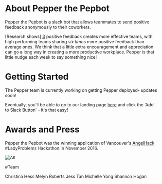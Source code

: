# About Pepper the Pepbot 
Pepper the Pepbot is a slack bot that allows teammates to send positive feedback anonymously to their coworkers. 

[Research shows] [3] positive feedback creates more effective teams, with high performing teams sharing *six times* more positive feedback than average ones. We think that a little extra encouragement and appreciation can go a long way in creating a more productive workplace. Pepper is that little nudge each week to say something nice!

# Getting Started

The Pepper team is currently working on getting Pepper deployed- updates soon!

Eventually, you'll be able to go to our landing page [here][2] and click the 'Add to Slack Button' - it's that easy!

# Awards and Press
Pepper the Pepbot was the winning application of Vancouver's [AngelHack][1] #LadyProblems Hackathon in November 2016.

![Alt](https://img.evbuc.com/https%3A%2F%2Fcdn.evbuc.com%2Fimages%2F24351785%2F136983293532%2F1%2Foriginal.jpg?w=800&rect=0%2C0%2C1000%2C500&s=5b988014aca5d8fafff5d2e42d222b16 "LadyProblems")

#Team

Christina Hess
Melyn Roberts
Jess Tan
Michelle Yong
Shannon Hogan


[1]: http://angelhack.com/ "AngelHack"
[2]: https://pepper.herokuapp.com "here"
[3]: https://hbr.org/2016/10/give-your-team-more-effective-positive-feedback